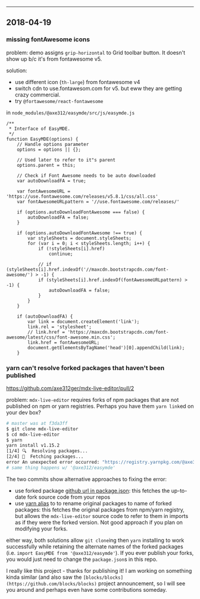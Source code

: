 


---
## 2018-04-19

### missing fontAwesome icons 

problem: demo assigns `grip-horizontal` to Grid toolbar button. It doesn't show up b/c it's from fontawesome v5.

solution: 
- use different icon (`th-large`) from fontawesome v4
- switch cdn to use.fontawesom.com for v5. but eww they are getting crazy commercial.
- try `@fortawesome/react-fontawesome`

in `node_modules/@axe312/easymde/src/js/easymde.js`

```
/**
 * Interface of EasyMDE.
 */
function EasyMDE(options) {
    // Handle options parameter
    options = options || {};

    // Used later to refer to it"s parent
    options.parent = this;

    // Check if Font Awesome needs to be auto downloaded
    var autoDownloadFA = true;

    var fontAwesomeURL = 'https://use.fontawesome.com/releases/v5.8.1/css/all.css'
    var fontAwesomeURLpattern = '//use.fontawesome.com/releases/'

    if (options.autoDownloadFontAwesome === false) {
        autoDownloadFA = false;
    }

    if (options.autoDownloadFontAwesome !== true) {
        var styleSheets = document.styleSheets;
        for (var i = 0; i < styleSheets.length; i++) {
            if (!styleSheets[i].href)
                continue;

            // if (styleSheets[i].href.indexOf('//maxcdn.bootstrapcdn.com/font-awesome/') > -1) {
            if (styleSheets[i].href.indexOf(fontAwesomeURLpattern) > -1) {
                autoDownloadFA = false;
            }
        }
    }

    if (autoDownloadFA) {
        var link = document.createElement('link');
        link.rel = 'stylesheet';
        // link.href = 'https://maxcdn.bootstrapcdn.com/font-awesome/latest/css/font-awesome.min.css';
        link.href = fontAwesomeURL;
        document.getElementsByTagName('head')[0].appendChild(link);
    }

```

### yarn can't resolve forked packages that haven't been published

https://github.com/axe312ger/mdx-live-editor/pull/2

problem: `mdx-live-editor` requires forks of npm packages that are not published on npm or yarn registries. Perhaps you have them `yarn link`ed on your dev box? 

```bash
# master was at f3da3ff
$ git clone mdx-live-editor
$ cd mdx-live-editor
$ yarn
yarn install v1.15.2
[1/4] 🔍  Resolving packages...
[2/4] 🚚  Fetching packages...
error An unexpected error occurred: "https://registry.yarnpkg.com/@axe312/babel-plugin-inline-import/-/babel-plugin-inline-import-4.0.0.tgz: Request failed \"404 Not Found\"".
# same thing happens w/ '@axe312/easymde'
```

The two commits show alternative approaches to fixing the error:
- use forked package [github url in package.json](https://yarnpkg.com/en/docs/cli/add#toc-adding-dependencies): this fetches the up-to-date fork source code from your repos
- use [yarn alias](https://yarnpkg.com/en/docs/cli/add#toc-yarn-add-alias) to to rename original packages to name of forked packages: this fetches the original packages from npm/yarn registry, but allows the `mdx-live-editor` source code to refer to them in imports as if they were the forked version. Not good approach if you plan on modifying your forks.

either way, both solutions allow `git clone`ing then `yarn` installing to work successfully while retaining the alternate names of the forked packages (i.e. `import EasyMDE from '@axe312/easymde'`). If you ever publish your forks, you would just need to change the `package.json`s in this repo.

I really like this project - thanks for publishing it! I am working on something kinda similar (and also saw the `[blocks/blocks](https://github.com/blocks/blocks)` project announcement, so I will see you around and perhaps even have some contributions someday.